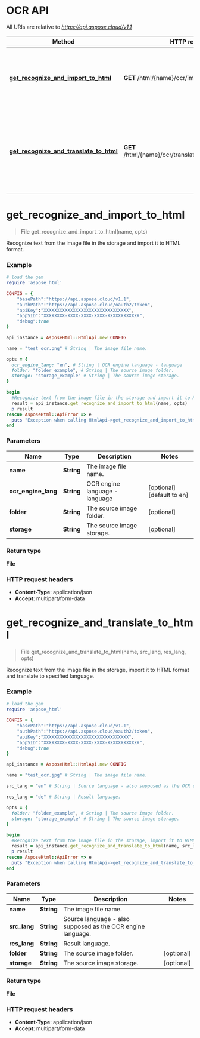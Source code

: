 #  OCR API

All URIs are relative to *https://api.aspose.cloud/v1.1*

Method | HTTP request | Description
------------- | ------------- | -------------
[**get_recognize_and_import_to_html**](OcrApi.md#get_recognize_and_import_to_html) | **GET** /html/{name}/ocr/import | Recognize text from the image file in the storage and import it to HTML format.
[**get_recognize_and_translate_to_html**](OcrApi.md#get_recognize_and_translate_to_html) | **GET** /html/{name}/ocr/translate/{srcLang}/{resLang} | Recognize text from the image file in the storage, import it to HTML format and translate to specified language.


# **get_recognize_and_import_to_html**
> File get_recognize_and_import_to_html(name, opts)

Recognize text from the image file in the storage and import it to HTML format.

### Example
```ruby
# load the gem
require 'aspose_html'

CONFIG = {
    "basePath":"https://api.aspose.cloud/v1.1",
    "authPath":"https://api.aspose.cloud/oauth2/token",
    "apiKey":"XXXXXXXXXXXXXXXXXXXXXXXXXXXXXXXX",
    "appSID":"XXXXXXXX-XXXX-XXXX-XXXX-XXXXXXXXXXXX",
    "debug":true
}

api_instance = AsposeHtml::HtmlApi.new CONFIG

name = "test_ocr.png" # String | The image file name.

opts = { 
  ocr_engine_lang: "en", # String | OCR engine language - language 
  folder: "folder_example", # String | The source image folder.
  storage: "storage_example" # String | The source image storage.
}

begin
  #Recognize text from the image file in the storage and import it to HTML format.
  result = api_instance.get_recognize_and_import_to_html(name, opts)
  p result
rescue AsposeHtml::ApiError => e
  puts "Exception when calling HtmlApi->get_recognize_and_import_to_html: #{e}"
end
```

### Parameters

Name | Type | Description  | Notes
------------- | ------------- | ------------- | -------------
 **name** | **String**| The image file name. | 
 **ocr_engine_lang** | **String**| OCR engine language - language  | [optional] [default to en]
 **folder** | **String**| The source image folder. | [optional] 
 **storage** | **String**| The source image storage. | [optional] 

### Return type

**File**

### HTTP request headers

 - **Content-Type**: application/json
 - **Accept**: multipart/form-data



# **get_recognize_and_translate_to_html**
> File get_recognize_and_translate_to_html(name, src_lang, res_lang, opts)

Recognize text from the image file in the storage, import it to HTML format and translate to specified language.

### Example
```ruby
# load the gem
require 'aspose_html'

CONFIG = {
    "basePath":"https://api.aspose.cloud/v1.1",
    "authPath":"https://api.aspose.cloud/oauth2/token",
    "apiKey":"XXXXXXXXXXXXXXXXXXXXXXXXXXXXXXXX",
    "appSID":"XXXXXXXX-XXXX-XXXX-XXXX-XXXXXXXXXXXX",
    "debug":true
}

api_instance = AsposeHtml::HtmlApi.new CONFIG

name = "test_ocr.jpg" # String | The image file name.

src_lang = "en" # String | Source language - also supposed as the OCR engine language.

res_lang = "de" # String | Result language.

opts = { 
  folder: "folder_example", # String | The source image folder.
  storage: "storage_example" # String | The source image storage.
}

begin
  #Recognize text from the image file in the storage, import it to HTML format and translate to specified language.
  result = api_instance.get_recognize_and_translate_to_html(name, src_lang, res_lang, opts)
  p result
rescue AsposeHtml::ApiError => e
  puts "Exception when calling HtmlApi->get_recognize_and_translate_to_html: #{e}"
end
```

### Parameters

Name | Type | Description  | Notes
------------- | ------------- | ------------- | -------------
 **name** | **String**| The image file name. | 
 **src_lang** | **String**| Source language - also supposed as the OCR engine language. | 
 **res_lang** | **String**| Result language. | 
 **folder** | **String**| The source image folder. | [optional] 
 **storage** | **String**| The source image storage. | [optional] 

### Return type

**File**

### HTTP request headers

 - **Content-Type**: application/json
 - **Accept**: multipart/form-data



